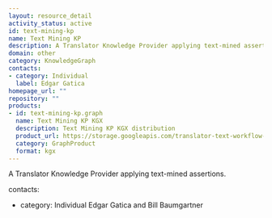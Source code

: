 ```yaml
---
layout: resource_detail
activity_status: active
id: text-mining-kp
name: Text Mining KP
description: A Translator Knowledge Provider applying text-mined assertions.
domain: other
category: KnowledgeGraph
contacts:
- category: Individual
  label: Edgar Gatica
homepage_url: ""
repository: ""
products:
- id: text-mining-kp.graph
  name: Text Mining KP KGX
  description: Text Mining KP KGX distribution
  product_url: https://storage.googleapis.com/translator-text-workflow-dev-public/kgx/UniProt/targeted_assertions.tar.gz
  category: GraphProduct
  format: kgx
---
```


A Translator Knowledge Provider applying text-mined assertions.

contacts:
- category: Individual
 Edgar Gatica and Bill Baumgartner
